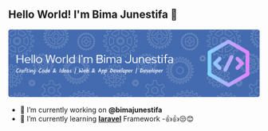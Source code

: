 ## Hello World! I'm Bima Junestifa 👋

![Bima Junestifa](img/github-header-banner.png)
<!--
**bimajunestifa/bimajunestifa** is a ✨ _special_ ✨ repository because its `README.md` (this file) appears on your GitHub profile.

Here are some ideas to get you started:

- 🔭 I’m currently working on ...
- 🌱 I’m currently learning ...
- 👯 I’m looking to collaborate on ...
- 🤔 I’m looking for help with ...
- 💬 Ask me about ...
- 📫 How to reach me: ...
- 😄 Pronouns: ...
- ⚡ Fun fact: ...
-->

- 🔭 I’m currently working on **@bimajunestifa**
- 🌱 I’m currently learning [**laravel**](https://Laravel.com) Framework
-👍👍😒😊